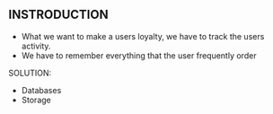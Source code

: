 ## INSTRODUCTION

- What we want to make a users loyalty, we have to track the users activity.
- We have to remember everything that the user frequently order

SOLUTION:
- Databases
- Storage
